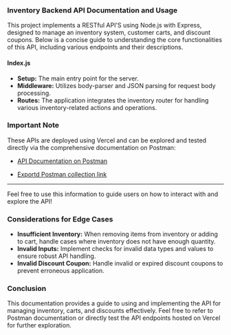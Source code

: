 ### Inventory Backend API Documentation and Usage

This project implements a RESTful API'S using Node.js with Express, designed to manage an inventory system, customer carts, and discount coupons. Below is a concise guide to understanding the core functionalities of this API, including various endpoints and their descriptions.

#### Index.js

- **Setup:** The main entry point for the server.
- **Middleware:** Utilizes body-parser and JSON parsing for request body processing.
- **Routes:** The application integrates the inventory router for handling various inventory-related actions and operations.

### Important Note

These APIs are deployed using Vercel and can be explored and tested directly via the comprehensive documentation on Postman:

- [API Documentation on Postman](Your_Postman_Documentation_Link_Here)
  
- [Exportd Postman collection link](https://elements.getpostman.com/redirect?entityId=32461181-893a1dee-fbd4-4114-acd8-30cde9ad8734&entityType=collection)
  

---

Feel free to use this information to guide users on how to interact with and explore the API!


### Considerations for Edge Cases

- **Insufficient Inventory:** When removing items from inventory or adding to cart, handle cases where inventory does not have enough quantity.
- **Invalid Inputs:** Implement checks for invalid data types and values to ensure robust API handling.
- **Invalid Discount Coupon:** Handle invalid or expired discount coupons to prevent erroneous application.

### Conclusion

This documentation provides a guide to using and implementing the API for managing inventory, carts, and discounts effectively. Feel free to refer to Postman documentation or directly test the API endpoints hosted on Vercel for further exploration.


